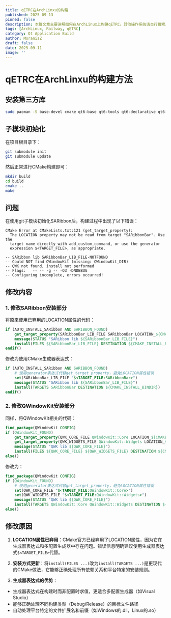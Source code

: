 ```yaml
---
title: qETRC在ArchLinxu的构建
published: 2025-09-13
pinned: false
description: 本篇文章主要讲解如何在ArchLinux上构建qETRC。其他操作系统请自行搜索。
tags: [ArchLinux, Railway, qETRC]
category: Qt Application Build
author: MoranisZ
draft: false
date: 2025-09-11
image: ''
---
```


# qETRC在ArchLinxu的构建方法

## 安装第三方库
```bash
sudo pacman -S base-devel cmake qt6-base qt6-tools qt6-declarative qt6-quickcontrols2 qt6-svg qt6-webengine qt6-webchannel qt6-webview qt6-websockets qt6-x11extras SARibbon
```

## 子模块初始化

在项目根目录下：

```bash
git submodule init
git submodule update
```

然后正常进行CMake构建即可：

```bash
mkdir build
cd build
cmake ..
make
```

## 问题

在使用git子模块初始化SARibbon后，构建过程中出现了以下错误：

```
CMake Error at CMakeLists.txt:121 (get_target_property):
  The LOCATION property may not be read from target "SARibbonBar". Use the
  target name directly with add_custom_command, or use the generator
  expression $<TARGET_FILE>, as appropriate.
```

```
-- SARibbon lib SARibbonBar_LIB_FILE-NOTFOUND
-- Could NOT find QWindowKit (missing: QWindowKit_DIR)
-- QWK not found, install not performed
-- Flags:   -- -- -g -- -O3 -DNDEBUG
-- Configuring incomplete, errors occurred!
```

## 修改内容

### 1. 修改SARibbon安装部分

将原来使用已弃用的LOCATION属性的代码：

```cmake
if (AUTO_INSTALL_SARibbon AND SARIBBON_FOUND)
    get_target_property(SARibbonBar_LIB_FILE SARibbonBar LOCATION_${CMAKE_BUILD_TYPE})
    message(STATUS "SARibbon lib ${SARibbonBar_LIB_FILE}")
    install(FILES ${SARibbonBar_LIB_FILE} DESTINATION ${CMAKE_INSTALL_BINDIR})
endif()
```

修改为使用CMake生成器表达式：

```cmake
if (AUTO_INSTALL_SARibbon AND SARIBBON_FOUND)
    # 使用generator表达式代替get_target_property，避免LOCATION属性错误
    set(SARibbonBar_LIB_FILE "$<TARGET_FILE:SARibbonBar>")
    message(STATUS "SARibbon lib ${SARibbonBar_LIB_FILE}")
    install(TARGETS SARibbonBar DESTINATION ${CMAKE_INSTALL_BINDIR})
endif()
```

### 2. 修改QWindowKit安装部分

同样，将QWindowKit相关的代码：

```cmake
find_package(QWindowKit CONFIG)
if (QWindowKit_FOUND)
    get_target_property(QWK_CORE_FILE QWindowKit::Core LOCATION_${CMAKE_BUILD_TYPE})
    get_target_property(QWK_WIDGETS_FILE QWindowKit::Widgets LOCATION_${CMAKE_BUILD_TYPE})
    message(STATUS "QWK lib ${QWK_CORE_FILE}")
    install(FILES ${QWK_CORE_FILE} ${QWK_WIDGETS_FILE} DESTINATION ${CMAKE_INSTALL_BINDIR})
else()
```

修改为：

```cmake
find_package(QWindowKit CONFIG)
if (QWindowKit_FOUND)
    # 使用generator表达式代替get_target_property，避免LOCATION属性错误
    set(QWK_CORE_FILE "$<TARGET_FILE:QWindowKit::Core>")
    set(QWK_WIDGETS_FILE "$<TARGET_FILE:QWindowKit::Widgets>")
    message(STATUS "QWK lib ${QWK_CORE_FILE}")
    install(TARGETS QWindowKit::Core QWindowKit::Widgets DESTINATION ${CMAKE_INSTALL_BINDIR})
else()
```

## 修改原因

1. **LOCATION属性已弃用**：CMake官方已经弃用了LOCATION属性，因为它在生成器表达式和多配置生成器中存在问题。错误信息明确建议使用生成器表达式`$<TARGET_FILE>`代替。
  
2. **安装方式更新**：将`install(FILES ...)`改为`install(TARGETS ...)`是更现代的CMake做法，它能够正确处理所有依赖关系和平台特定的安装规则。
  
3. **生成器表达式的优势**：
  
  - 生成器表达式在构建时而非配置时求值，更适合多配置生成器（如Visual Studio）
  - 能够正确处理不同构建类型（Debug/Release）的目标文件路径
  - 自动处理平台特定的文件扩展名和前缀（如Windows的.dll，Linux的.so）
